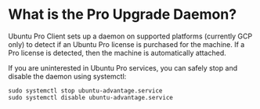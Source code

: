 # What is the Pro Upgrade Daemon?

Ubuntu Pro Client sets up a daemon on supported platforms (currently GCP only) to detect if an Ubuntu Pro license is purchased for the machine. If a Pro license is detected, then the machine is automatically attached.

If you are uninterested in Ubuntu Pro services, you can safely stop and disable the daemon using systemctl:

```
sudo systemctl stop ubuntu-advantage.service
sudo systemctl disable ubuntu-advantage.service
```

